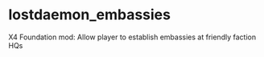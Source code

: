 # lostdaemon_embassies
X4 Foundation mod: Allow player to establish embassies at friendly faction HQs

